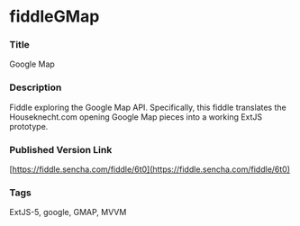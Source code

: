 fiddleGMap
======

### Title
Google Map

### Description
Fiddle exploring the Google Map API.  Specifically, this fiddle translates the Houseknecht.com 
opening Google Map pieces into a working ExtJS prototype.

### Published Version Link
[https://fiddle.sencha.com/fiddle/6t0](https://fiddle.sencha.com/fiddle/6t0)

### Tags
ExtJS-5, google, GMAP, MVVM

 
